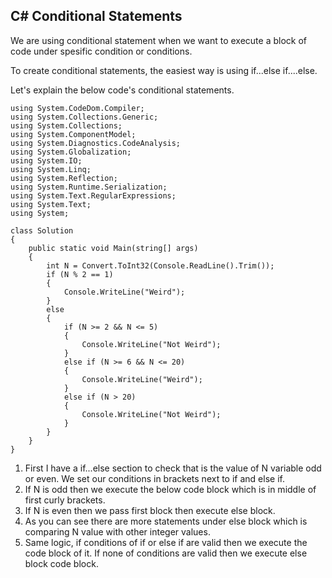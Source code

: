 ## C# Conditional Statements

We are using conditional statement when we want to execute a block of code under spesific condition or conditions.

To create conditional statements, the easiest way is using if...else if....else.

Let's explain the below code's conditional statements.
```
using System.CodeDom.Compiler;
using System.Collections.Generic;
using System.Collections;
using System.ComponentModel;
using System.Diagnostics.CodeAnalysis;
using System.Globalization;
using System.IO;
using System.Linq;
using System.Reflection;
using System.Runtime.Serialization;
using System.Text.RegularExpressions;
using System.Text;
using System;

class Solution
{
    public static void Main(string[] args)
    {
        int N = Convert.ToInt32(Console.ReadLine().Trim());
        if (N % 2 == 1)
        {
            Console.WriteLine("Weird");
        }
        else
        {
            if (N >= 2 && N <= 5)
            {
                Console.WriteLine("Not Weird");
            }
            else if (N >= 6 && N <= 20)
            {
                Console.WriteLine("Weird");
            }
            else if (N > 20)
            {
                Console.WriteLine("Not Weird");
            }
        }
    }
}
```

1. First I have a if...else section to check that is the value of N variable odd or even. We set our conditions in brackets next to if and else if.
2. If N is odd then we execute the below code block which is in middle of first curly brackets.
3. If N is even then we pass first block then execute else block.
4. As you can see there are more statements under else block which is comparing N value with other integer values.
5. Same logic, if conditions of if or else if are valid then we execute the code block of it. If none of conditions are valid then we execute else block code block. 
